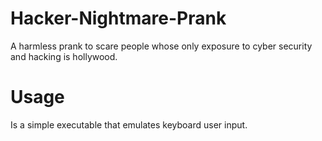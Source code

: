 # Hacker-Nightmare-Prank

A harmless prank to scare people whose only exposure to cyber security and hacking is hollywood.

# Usage

Is a simple executable that emulates keyboard user input.
